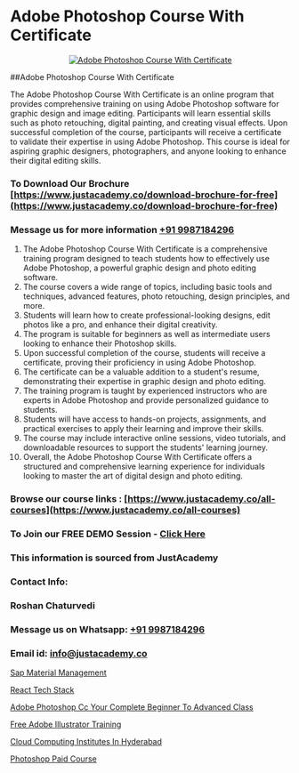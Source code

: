 # Adobe Photoshop Course With Certificate

<p align="center">
  <a href="https://justacademy.co/course-detail/photoshop-training">
    <img src="https://justacademy.co/storage2/course_image/1676637576_course_image.webp" alt="Adobe Photoshop Course With Certificate">
  </a>
</p>
##Adobe Photoshop Course With Certificate

The Adobe Photoshop Course With Certificate is an online program that provides comprehensive training on using Adobe Photoshop software for graphic design and image editing. Participants will learn essential skills such as photo retouching, digital painting, and creating visual effects. Upon successful completion of the course, participants will receive a certificate to validate their expertise in using Adobe Photoshop. This course is ideal for aspiring graphic designers, photographers, and anyone looking to enhance their digital editing skills.
### To Download Our Brochure [https://www.justacademy.co/download-brochure-for-free](https://www.justacademy.co/download-brochure-for-free)
### Message us for more information [+91 9987184296](https://api.whatsapp.com/send?phone=919987184296)
1) The Adobe Photoshop Course With Certificate is a comprehensive training program designed to teach students how to effectively use Adobe Photoshop, a powerful graphic design and photo editing software.
2) The course covers a wide range of topics, including basic tools and techniques, advanced features, photo retouching, design principles, and more.
3) Students will learn how to create professional-looking designs, edit photos like a pro, and enhance their digital creativity.
4) The program is suitable for beginners as well as intermediate users looking to enhance their Photoshop skills.
5) Upon successful completion of the course, students will receive a certificate, proving their proficiency in using Adobe Photoshop.
6) The certificate can be a valuable addition to a student's resume, demonstrating their expertise in graphic design and photo editing.
7) The training program is taught by experienced instructors who are experts in Adobe Photoshop and provide personalized guidance to students.
8) Students will have access to hands-on projects, assignments, and practical exercises to apply their learning and improve their skills.
9) The course may include interactive online sessions, video tutorials, and downloadable resources to support the students' learning journey.
10) Overall, the Adobe Photoshop Course With Certificate offers a structured and comprehensive learning experience for individuals looking to master the art of digital design and photo editing.

### Browse our course links : [https://www.justacademy.co/all-courses](https://www.justacademy.co/all-courses) 
### To Join our FREE DEMO Session - [Click Here](https://www.justacademy.co/register-for-course-demo)


### This information is sourced from JustAcademy
### Contact Info:
### Roshan Chaturvedi
### Message us on Whatsapp: [+91 9987184296](https://api.whatsapp.com/send?phone=919987184296)
### Email id: [info@justacademy.co](mailto:info@justacademy.co)
                
[Sap Material Management](https://www.linkedin.com/pulse/sap-material-management-justacademy-chandigarh-tp18c?trackingId=bVOvHh7msAPRo7r5xZxn0g%3D%3D&lipi=urn%3Ali%3Apage%3Ad_flagship3_company_admin%3BKQmokhDTSBO4c3m1OKbvVA%3D%3D)

[React Tech Stack](https://www.linkedin.com/pulse/react-tech-stack-justacademy-pune-dsqsc?trackingId=WlB3%2FG55STZWDoIIE6Uo5Q%3D%3D&lipi=urn%3Ali%3Apage%3Ad_flagship3_company_admin%3BXS20KxDuR2OiZGdryJTcxQ%3D%3D)

[Adobe Photoshop Cc Your Complete Beginner To Advanced Class](https://medium.com/@justacademytraining/adobe-photoshop-cc-your-complete-beginner-to-advanced-class-6ffe6ae0fc63)

[Free Adobe Illustrator Training](https://medium.com/@akanshapatil/free-adobe-illustrator-training-6a7ed9874320)

[Cloud Computing Institutes In Hyderabad](https://justacademyin.github.io/justacademy/cloud-computing-institutes-in-hyderabad)

[Photoshop Paid Course](https://justacademyin.github.io/justacademy/photoshop-paid-course)

